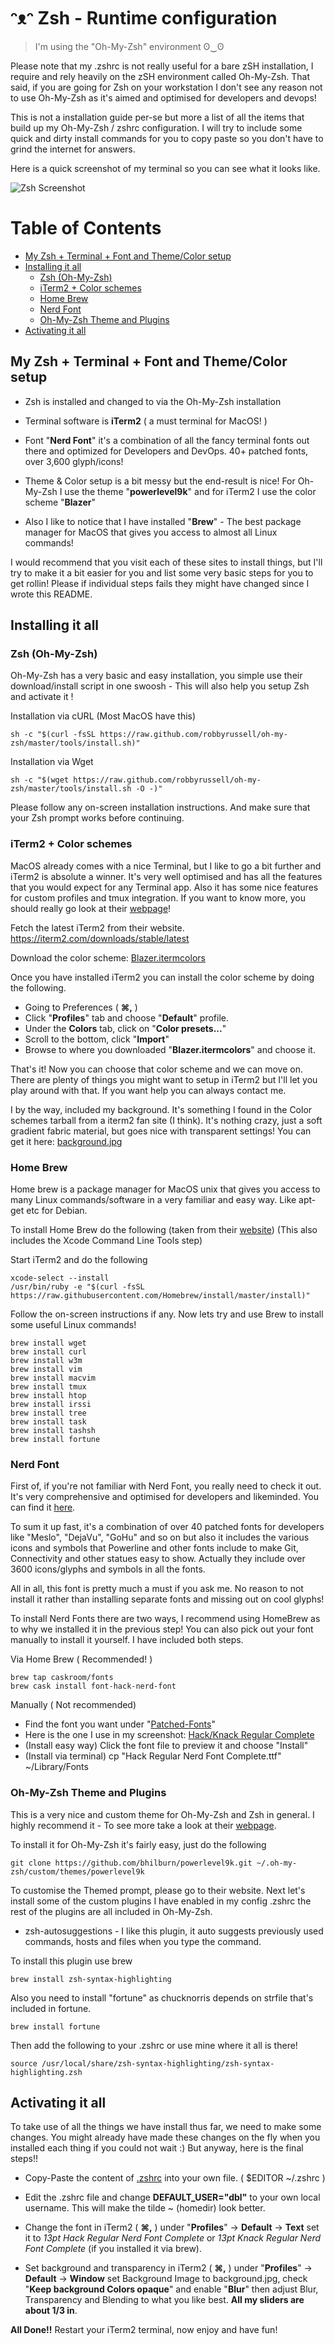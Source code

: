 # ᵔᴥᵔ Zsh - Runtime configuration

> I'm using the "Oh-My-Zsh" environment ʘ‿ʘ

Please note that my .zshrc is not really useful for a bare zSH installation, I require and rely heavily on the zSH environment called Oh-My-Zsh. That said, if you are going for Zsh on your workstation I don't see any reason not to use Oh-My-Zsh as it's aimed and optimised for developers and devops!

This is not a installation guide per-se but more a list of all the items that build up my Oh-My-Zsh / zshrc configuration. I will try to include some quick and dirty install commands for you to copy paste so you don't have to grind the internet for answers.

Here is a quick screenshot of my terminal so you can see what it looks like.

![Zsh Screenshot](/MacOS/oh-my-zsh/screenshot.png?raw=true "Zsh Screenshot")

# Table of Contents

 * [My Zsh + Terminal + Font and Theme/Color setup](#my-zsh--terminal--font-and-themecolor-setup)
 * [Installing it all](#installing-it-all)
   * [Zsh (Oh-My-Zsh)](#zsh-oh-my-zsh)
   * [iTerm2 + Color schemes](#iterm2--color-schemes)
   * [Home Brew](#home-brew)
   * [Nerd Font](#nerd-font)
   * [Oh-My-Zsh Theme and Plugins](#oh-my-zsh-theme-and-plugins)
 * [Activating it all](#activating-it-all)

## My Zsh + Terminal + Font and Theme/Color setup

 - Zsh is installed and changed to via the Oh-My-Zsh installation
 
 - Terminal software is **iTerm2** ( a must terminal for MacOS! )
 
 - Font "**Nerd Font**" it's a combination of all the fancy terminal fonts out there and optimized for Developers and DevOps. 40+ patched fonts, over 3,600 glyph/icons!
 
 - Theme & Color setup is a bit messy but the end-result is nice! For Oh-My-Zsh I use the theme "**powerlevel9k**" and for iTerm2 I use the color scheme "**Blazer**"
 
 - Also I like to notice that I have installed "**Brew**" - The best package manager for MacOS that gives you access to almost all Linux commands!

I would recommend that you visit each of these sites to install things, but I'll try to make it a bit easier for you and list some very basic steps for you to get rollin! Please if individual steps fails they might have changed since I wrote this README.

## Installing it all

### Zsh (Oh-My-Zsh)

Oh-My-Zsh has a very basic and easy installation, you simple use their download/install script in one swoosh - This will also help you setup Zsh and activate it !

Installation via cURL (Most MacOS have this)

    sh -c "$(curl -fsSL https://raw.github.com/robbyrussell/oh-my-zsh/master/tools/install.sh)"

Installation via Wget

    sh -c "$(wget https://raw.github.com/robbyrussell/oh-my-zsh/master/tools/install.sh -O -)"

Please follow any on-screen installation instructions.
And make sure that your Zsh prompt works before continuing.

### iTerm2 + Color schemes

MacOS already comes with a nice Terminal, but I like to go a bit further and iTerm2 is absolute a winner. It's very well optimised and has all the features that you would expect for any Terminal app. Also it has some nice features for custom profiles and tmux integration. If you want to know more, you should really go look at their [webpage](https://iterm2.com)!

Fetch the latest iTerm2 from their website.
https://iterm2.com/downloads/stable/latest

Download the color scheme: [Blazer.itermcolors](https://raw.githubusercontent.com/kawaiipantsu/dotrc/master/MacOS/oh-my-zsh/Blazer.itermcolors)

Once you have installed iTerm2 you can install the color scheme by doing the following.

 - Going to Preferences ( **⌘,** )
 - Click "**Profiles**" tab and choose "**Default**" profile.
 - Under the **Colors** tab, click on "**Color presets...**"
 - Scroll to the bottom, click "**Import**" 
 - Browse to where you downloaded "**Blazer.itermcolors**" and choose it.

That's it! Now you can choose that color scheme and we can move on.
There are plenty of things you might want to setup in iTerm2 but I'll let you play around with that. If you want help you can always contact me.

I by the way, included my background. It's something I found in the Color schemes tarball from a iterm2 fan site (I think). It's nothing crazy, just a soft gradient fabric material, but goes nice with transparent settings! You can get it here: [background.jpg](https://raw.githubusercontent.com/kawaiipantsu/dotrc/master/MacOS/oh-my-zsh/background.jpg)

### Home Brew

Home brew is a package manager for MacOS unix that gives you access to many Linux commands/software in a very familiar and easy way. Like apt-get etc for Debian.

To install Home Brew do the following (taken from their [website](https://brew.sh))
(This also includes the Xcode Command Line Tools step)

Start iTerm2 and do the following

    xcode-select --install
    /usr/bin/ruby -e "$(curl -fsSL https://raw.githubusercontent.com/Homebrew/install/master/install)"

Follow the on-screen instructions if any.
Now lets try and use Brew to install some useful Linux commands!

    brew install wget
    brew install curl
    brew install w3m
    brew install vim
    brew install macvim
    brew install tmux
    brew install htop
    brew install irssi
    brew install tree
    brew install task
    brew install tashsh
    brew install fortune

### Nerd Font

First of, if you're not familiar with Nerd Font, you really need to check it out. It's very comprehensive and optimised for developers and likeminded. You can find it [here](https://github.com/ryanoasis/nerd-fonts).

To sum it up fast, it's a combination of over 40 patched fonts for developers like "Meslo", "DejaVu", "GoHu" and so on but also it includes the various icons and symbols that Powerline and other fonts include to make Git, Connectivity and other statues easy to show. Actually they include over 3600 icons/glyphs and symbols in all the fonts.

All in all, this font is pretty much a must if you ask me. No reason to not install it rather than installing separate fonts and missing out on cool glyphs!

To install Nerd Fonts there are two ways, I recommend using HomeBrew as to why we installed it in the previous step! You can also pick out your font manually to install it yourself. I have included both steps.

Via Home Brew ( Recommended! )

    brew tap caskroom/fonts
    brew cask install font-hack-nerd-font

Manually ( Not recommended)

 - Find the font you want under "[Patched-Fonts](https://github.com/ryanoasis/nerd-fonts/tree/master/patched-fonts)"
 - Here is the one I use in my screenshot: [Hack/Knack Regular Complete](https://github.com/ryanoasis/nerd-fonts/raw/master/patched-fonts/Hack/Regular/complete/Hack%20Regular%20Nerd%20Font%20Complete.ttf)
 - (Install easy way) Click the font file to preview it and choose "Install"
 - (Install via terminal) cp "Hack Regular Nerd Font Complete.ttf" ~/Library/Fonts

### Oh-My-Zsh Theme and Plugins

This is a very nice and custom theme for Oh-My-Zsh and Zsh in general.
I highly recommend it - To see more take a look at their [webpage](https://github.com/bhilburn/powerlevel9k).

To install it for Oh-My-Zsh it's fairly easy, just do the following

    git clone https://github.com/bhilburn/powerlevel9k.git ~/.oh-my-zsh/custom/themes/powerlevel9k

To customise the Themed prompt, please go to their website.
Next let's install some of the custom plugins I have enabled in my config .zshrc the rest of the plugins are all included in Oh-My-Zsh.

- zsh-autosuggestions - I like this plugin, it auto suggests previously used commands, hosts and files when you type the command.

To install this plugin use brew

    brew install zsh-syntax-highlighting
    
Also you need to install "fortune" as chucknorris depends on strfile that's included in fortune.

    brew install fortune

Then add the following to your .zshrc or use mine where it all is there!

    source /usr/local/share/zsh-syntax-highlighting/zsh-syntax-highlighting.zsh

## Activating it all

To take use of all the things we have install thus far, we need to make some changes.
You might already have made these changes on the fly when you installed each thing if you could not wait :) But anyway, here is the final steps!!

 - Copy-Paste the content of [.zshrc](https://github.com/kawaiipantsu/dotrc/blob/master/MacOS/oh-my-zsh/.zshrc) into your own file. ( $EDITOR ~/.zshrc )
 
 - Edit the .zshrc file and change **DEFAULT_USER="dbl"** to your own local username. This will make the tilde ~ (homedir) look better.
 
 - Change the font in iTerm2 ( **⌘,** ) under "**Profiles**" -> **Default** -> **Text** set it to *13pt Hack Regular Nerd Font Complete* or *13pt Knack Regular Nerd Font Complete* (if you installed it via brew).
 
 - Set background and transparency in iTerm2 ( **⌘,** ) under "**Profiles**" -> **Default** -> **Window** set Background Image to background.jpg, check "**Keep background Colors opaque**" and enable "**Blur**" then adjust Blur, Transparency and Blending to what you like best. **All my sliders are about 1/3 in**.

**All Done!!**
Restart your iTerm2 terminal, now enjoy and have fun!

